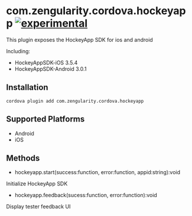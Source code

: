# com.zengularity.cordova.hockeyapp [![experimental](http://hughsk.github.io/stability-badges/dist/experimental.svg)](http://github.com/hughsk/stability-badges)

This plugin exposes the HockeyApp SDK for ios and android

Including:

* HockeyAppSDK-iOS 3.5.4
* HockeyAppSDK-Android 3.0.1

## Installation

    cordova plugin add com.zengularity.cordova.hockeyapp

## Supported Platforms

- Android
- iOS

## Methods

- hockeyapp.start(success:function, error:function, appid:string):void

Initialize HockeyApp SDK

- hockeyapp.feedback(sucess:function, error:function):void

Display tester feedback UI
